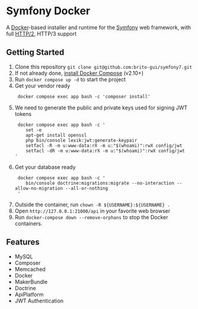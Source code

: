 # Symfony Docker

A [Docker](https://www.docker.com/)-based installer and runtime for the [Symfony](https://symfony.com) web framework, with full [HTTP/2](https://symfony.com/doc/current/weblink.html), HTTP/3 support

## Getting Started

1. Clone this repository `git clone git@github.com:brito-gui/symfony7.git`
2. If not already done, [install Docker Compose](https://docs.docker.com/compose/install/) (v2.10+)
3. Run `docker compose up -d` to start the project
4. Get your vendor ready
   ```
    docker compose exec app bash -c 'composer install'
   ```
5. We need to generate the public and private keys used for signing JWT tokens
   ```
    docker compose exec app bash -c '
       set -e
       apt-get install openssl
       php bin/console lexik:jwt:generate-keypair
       setfacl -R -m u:www-data:rX -m u:"$(whoami)":rwX config/jwt
       setfacl -dR -m u:www-data:rX -m u:"$(whoami)":rwX config/jwt
   '
   ```
6. Get your database ready
   ```
    docker compose exec app bash -c '
       bin/console doctrine:migrations:migrate --no-interaction --allow-no-migration --all-or-nothing
    '
   ```
7. Outside the container, run `chown -R ${USERNAME}:${USERNAME} .`
8. Open `http://127.0.0.1:21000/api` in your favorite web browser
9. Run `docker-compose down --remove-orphans` to stop the Docker containers.

## Features

* MySQL
* Composer
* Memcached
* Docker
* MakerBundle
* Doctrine
* ApiPlatform
* JWT Authentication
